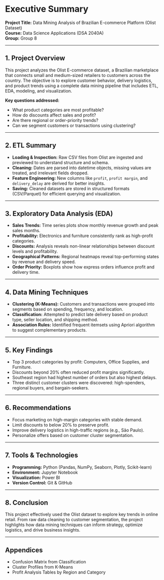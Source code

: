 # Executive Summary

**Project Title:** Data Mining Analysis of Brazilian E-commerce Platform (Olist Dataset)  
**Course:** Data Science Applications (DSA 2040A)  
**Group:** Group 8  

---

## 1. Project Overview

This project analyzes the Olist E-commerce dataset, a Brazilian marketplace that connects small and medium-sized retailers to customers across the country. The objective is to explore customer behavior, delivery logistics, and product trends using a complete data mining pipeline that includes ETL, EDA, modeling, and visualization.

**Key questions addressed:**

- What product categories are most profitable?
- How do discounts affect sales and profit?
- Are there regional or order-priority trends?
- Can we segment customers or transactions using clustering?

---

## 2. ETL Summary

- **Loading & Inspection:** Raw CSV files from Olist are ingested and previewed to understand structure and schema.
- **Cleaning:** Dates are parsed into datetime objects, missing values are treated, and irrelevant fields dropped.
- **Feature Engineering:** New columns like `profit`, `profit margin`, and `delivery_delay` are derived for better insights.
- **Saving:** Cleaned datasets are stored in structured formats (CSV/Parquet) for efficient querying and visualization.

---

## 3. Exploratory Data Analysis (EDA)

- **Sales Trends:** Time series plots show monthly revenue growth and peak sales months.
- **Profitability:** Electronics and furniture consistently rank as high-profit categories.
- **Discounts:** Analysis reveals non-linear relationships between discount levels and profitability.
- **Geographical Patterns:** Regional heatmaps reveal top-performing states by revenue and delivery speed.
- **Order Priority:** Boxplots show how express orders influence profit and delivery time.

---

## 4. Data Mining Techniques

- **Clustering (K-Means):** Customers and transactions were grouped into segments based on spending, frequency, and location.
- **Classification:** Attempted to predict late delivery based on product type, seller location, and shipping method.
- **Association Rules:** Identified frequent itemsets using Apriori algorithm to suggest complementary products.

---

## 5. Key Findings

- Top 3 product categories by profit: Computers, Office Supplies, and Furniture.
- Discounts beyond 20% often reduced profit margins significantly.
- Southeast region had highest number of orders but also highest delays.
- Three distinct customer clusters were discovered: high-spenders, regional buyers, and bargain-seekers.

---

## 6. Recommendations

- Focus marketing on high-margin categories with stable demand.
- Limit discounts to below 20% to preserve profit.
- Improve delivery logistics in high-traffic regions (e.g., São Paulo).
- Personalize offers based on customer cluster segmentation.

---

## 7. Tools & Technologies

- **Programming:** Python (Pandas, NumPy, Seaborn, Plotly, Scikit-learn)
- **Environment:** Jupyter Notebook
- **Visualization:** Power BI
- **Version Control:** Git & GitHub

---

## 8. Conclusion

This project effectively used the Olist dataset to explore key trends in online retail. From raw data cleaning to customer segmentation, the project highlights how data mining techniques can inform strategy, optimize logistics, and drive business insights.

---

## Appendices

- Confusion Matrix from Classification
- Cluster Profiles from K-Means
- Profit Analysis Tables by Region and Category